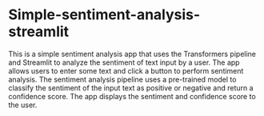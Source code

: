 # Simple-sentiment-analysis-streamlit

This is a simple sentiment analysis app that uses the Transformers pipeline and Streamlit to analyze the sentiment of text input by a user. The app allows users to enter some text and click a button to perform sentiment analysis. The sentiment analysis pipeline uses a pre-trained model to classify the sentiment of the input text as positive or negative and return a confidence score. The app displays the sentiment and confidence score to the user.